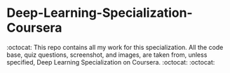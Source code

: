 # Deep-Learning-Specialization-Coursera
:octocat: This repo contains all my work for this specialization. All the code base, quiz questions, screenshot, and images, are taken from, unless specified, Deep Learning Specialization on Coursera. :octocat: :octocat: 
